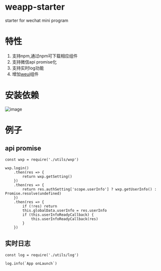 # weapp-starter
starter for wechat mini program

# 特性
1. 支持npm,通过npm可下载相应组件
2. 支持微信api promise化
3. 支持实时log功能
4. 增加[weui](https://developers.weixin.qq.com/miniprogram/dev/extended/weui/quickstart.html)组件 

# 安装依赖
![image](https://user-images.githubusercontent.com/3062921/77725652-f470dd80-7030-11ea-8850-77fef1cebb77.png)

# 例子
## api promise
```
const wxp = require('./utils/wxp')

wxp.login()
    .then(res => {
        return wxp.getSetting()
    })
    .then(res => {
        return res.authSetting['scope.userInfo'] ? wxp.getUserInfo() : Promise.resolve(undefined)
    })
    .then(res => {
        if (!res) return
        this.globalData.userInfo = res.userInfo
        if (this.userInfoReadyCallback) {
            this.userInfoReadyCallback(res)
        }
    })
```


## 实时日志
```
const log = require('./utils/log')

log.info(`App onLaunch`)
```